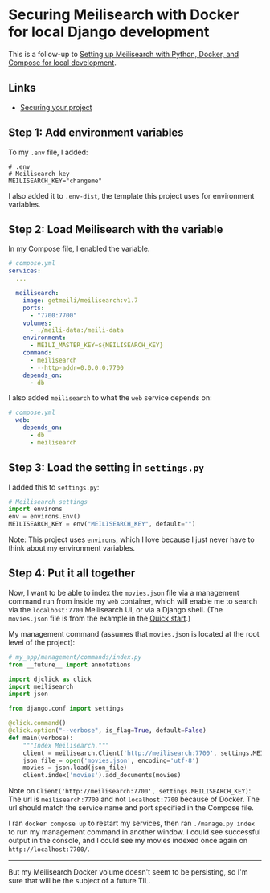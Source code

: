 # Securing Meilisearch with Docker for local Django development 

This is a follow-up to [Setting up Meilisearch with Python, Docker, and Compose for local development](https://github.com/williln/til/blob/main/meilisearch/setting_up_meilisearch_python_docker.md). 

## Links 

- [Securing your project](https://www.meilisearch.com/docs/learn/security/basic_security)

## Step 1: Add environment variables 

To my `.env` file, I added: 

```
# .env
# Meilisearch key 
MEILISEARCH_KEY="changeme"
```

I also added it to `.env-dist`, the template this project uses for environment variables. 

## Step 2: Load Meilisearch with the variable 

In my Compose file, I enabled the variable. 

```yaml
# compose.yml
services:
  ...

  meilisearch:
    image: getmeili/meilisearch:v1.7
    ports:
      - "7700:7700"
    volumes:
      - ./meili-data:/meili-data
    environment:
      - MEILI_MASTER_KEY=${MEILISEARCH_KEY}
    command:
      - meilisearch
      - --http-addr=0.0.0.0:7700
    depends_on:
      - db
```

I also added `meilisearch` to what the `web` service depends on: 

```yaml
# compose.yml
  web:
    depends_on:
      - db
      - meilisearch
```

## Step 3: Load the setting in `settings.py` 

I added this to `settings.py`: 

```python
# Meilisearch settings
import environs
env = environs.Env()
MEILISEARCH_KEY = env("MEILISEARCH_KEY", default="")
```

Note: This project uses [`environs`](https://pypi.org/project/environs/), which I love because I just never have to think about my environment variables.  

## Step 4: Put it all together 

Now, I want to be able to index the `movies.json` file via a management command run from inside my `web` container, which will enable me to search via the `localhost:7700` Meilisearch UI, or via a Django shell. (The `movies.json` file is from the example in the [Quick start](https://www.meilisearch.com/docs/learn/getting_started/quick_start).)

My management command (assumes that `movies.json` is located at the root level of the project): 

```python
# my_app/management/commands/index.py
from __future__ import annotations

import djclick as click
import meilisearch
import json

from django.conf import settings

@click.command()
@click.option("--verbose", is_flag=True, default=False)
def main(verbose):
    """Index Meilisearch."""
    client = meilisearch.Client('http://meilisearch:7700', settings.MEILISEARCH_KEY)
    json_file = open('movies.json', encoding='utf-8')
    movies = json.load(json_file)
    client.index('movies').add_documents(movies)
```

Note on `Client('http://meilisearch:7700', settings.MEILISEARCH_KEY)`: The url is `meilisearch:7700` and not `localhost:7700` because of Docker. The url should match the service name and port specified in the Compose file. 

I ran `docker compose up` to restart my services, then ran `./manage.py index` to run my management command in another window. I could see successful output in the console, and I could see my movies indexed once again on `http://localhost:7700/`. 

--- 

But my Meilisearch Docker volume doesn't seem to be persisting, so I'm sure that will be the subject of a future TIL. 
